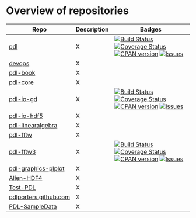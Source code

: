 
# Overview of repositories

| Repo                                          | Description                                 | Badges                   |
|-----------------------------------------------|---------------------------------------------|--------------------------|
| [pdl](https://github.com/PDLPorters/pdl)                                     | X  | [![Build Status](https://travis-ci.org/PDLPorters/pdl.png?branch=master)](https://travis-ci.org/PDLPorters/pdl) [![Coverage Status](https://coveralls.io/repos/PDLPorters/pdl/badge.png?branch=master)](https://coveralls.io/r/PDLPorters/pdl?branch=master) [![CPAN version](https://badge.fury.io/pl/PDL.svg)](https://metacpan.org/pod/PDL) [![Issues](https://img.shields.io/github/issues/PDLPorters/pdl.svg)](https://github.com/PDLPorters/pdl/issues) | 
| [devops](https://github.com/PDLPorters/devops)                               | X  |                                                                                                                                                                                                                                                                                                                                                | 
| [pdl-book](https://github.com/PDLPorters/pdl-book)                           | X  |                                                                                                                                                                                                                                                                                                                                                |
| [pdl-core](https://github.com/PDLPorters/pdl-core)                           | X  |                                                                                                                                                                                                                                                                                                                                                |
| [pdl-io-gd](https://github.com/PDLPorters/pdl-io-gd)                         | X  | [![Build Status](https://travis-ci.org/PDLPorters/pdl-io-gd.png?branch=master)](https://travis-ci.org/PDLPorters/pdl-io-gd) [![Coverage Status](https://coveralls.io/repos/PDLPorters/pdl-io-gd/badge.png?branch=master)](https://coveralls.io/r/PDLPorters/pdl-io-gd?branch=master) [![CPAN version](https://badge.fury.io/pl/PDL-IO-GD.svg)](https://metacpan.org/pod/PDL::IO::GD) [![Issues](https://img.shields.io/github/issues/PDLPorters/pdl-io-gd.svg)](https://github.com/PDLPorters/pdl-io-gd/issues) |
| [pdl-io-hdf5](https://github.com/PDLPorters/pdl-io-hdf5)                     | X  |                                                                                                                                                                                                                                                                                                                                                |
| [pdl-linearalgebra](https://github.com/PDLPorters/pdl-linearalgebra)         | X  |                                                                                                                                                                                                                                                                                                                                                |
| [pdl-fftw](https://github.com/PDLPorters/pdl-fftw)                           | X  |                                                                                                                                                                                                                                                                                                                                                |
| [pdl-fftw3](https://github.com/PDLPorters/pdl-fftw3)                         | X  |  [![Build Status](https://travis-ci.org/PDLPorters/pdl-fftw3.png?branch=master)](https://travis-ci.org/PDLPorters/pdl-fftw3) [![Coverage Status](https://coveralls.io/repos/PDLPorters/pdl-fftw3/badge.png?branch=master)](https://coveralls.io/r/PDLPorters/pdl-fftw3?branch=master) [![CPAN version](https://badge.fury.io/pl/PDL-FFTW3.svg)](https://metacpan.org/pod/PDL::FFTW3) [![Issues](https://img.shields.io/github/issues/PDLPorters/pdl-fftw3.svg)](https://github.com/PDLPorters/pdl-fftw3/issues)   |
| [pdl-graphics-plplot](https://github.com/PDLPorters/pdl-graphics-plplot)     | X  |                                                                                                                                                                                                                                                                                                                                                |
| [Alien-HDF4](https://github.com/PDLPorters/Alien-HDF4)                       | X  |                                                                                                                                                                                                                                                                                                                                                |
| [Test-PDL](https://github.com/PDLPorters/Test-PDL)                           | X  |                                                                                                                                                                                                                                                                                                                                                |
| [pdlporters.github.com](https://github.com/PDLPorters/pdlporters.github.com) | X  |                                                                                                                                                                                                                                                                                                                                                |
| [PDL-SampleData](https://github.com/PDLPorters/PDL-SampleData)               | X  |                                                                                                                                                                                                                                                                                                                                                |



